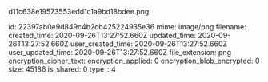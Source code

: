 d11c638e19573553edd1c1a9bd18bdee.png

id: 22397ab0e9d849c4b2cb425224935e36
mime: image/png
filename: 
created_time: 2020-09-26T13:27:52.660Z
updated_time: 2020-09-26T13:27:52.660Z
user_created_time: 2020-09-26T13:27:52.660Z
user_updated_time: 2020-09-26T13:27:52.660Z
file_extension: png
encryption_cipher_text: 
encryption_applied: 0
encryption_blob_encrypted: 0
size: 45186
is_shared: 0
type_: 4